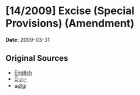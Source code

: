 # [14/2009] Excise (Special Provisions) (Amendment)

**Date:** 2009-03-31

## Original Sources

- [English](https://documents.gov.lk/view/acts/2009/3/14-2009_E.pdf)
- [සිංහල](https://documents.gov.lk/view/acts/2009/3/14-2009_S.pdf)
- [தமிழ்](https://documents.gov.lk/view/acts/2009/3/14-2009_T.pdf)
